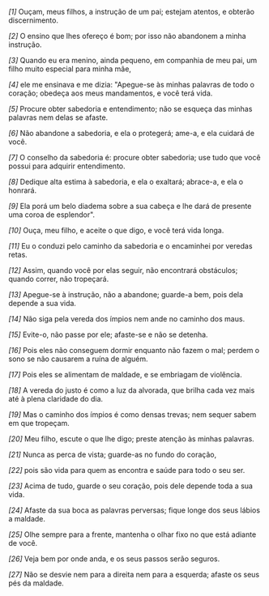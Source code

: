 *[1]* Ouçam, meus filhos, a instrução de um pai; estejam atentos, e obterão discernimento.

*[2]* O ensino que lhes ofereço é bom; por isso não abandonem a minha instrução.

*[3]* Quando eu era menino, ainda pequeno, em companhia de meu pai, um filho muito especial para minha mãe,

*[4]* ele me ensinava e me dizia: "Apegue-se às minhas palavras de todo o coração; obedeça aos meus mandamentos, e você terá vida.

*[5]* Procure obter sabedoria e entendimento; não se esqueça das minhas palavras nem delas se afaste.

*[6]* Não abandone a sabedoria, e ela o protegerá; ame-a, e ela cuidará de você.

*[7]* O conselho da sabedoria é: procure obter sabedoria; use tudo que você possui para adquirir entendimento.

*[8]* Dedique alta estima à sabedoria, e ela o exaltará; abrace-a, e ela o honrará.

*[9]* Ela porá um belo diadema sobre a sua cabeça e lhe dará de presente uma coroa de esplendor".

*[10]* Ouça, meu filho, e aceite o que digo, e você terá vida longa.

*[11]* Eu o conduzi pelo caminho da sabedoria e o encaminhei por veredas retas.

*[12]* Assim, quando você por elas seguir, não encontrará obstáculos; quando correr, não tropeçará.

*[13]* Apegue-se à instrução, não a abandone; guarde-a bem, pois dela depende a sua vida.

*[14]* Não siga pela vereda dos ímpios nem ande no caminho dos maus.

*[15]* Evite-o, não passe por ele; afaste-se e não se detenha.

*[16]* Pois eles não conseguem dormir enquanto não fazem o mal; perdem o sono se não causarem a ruína de alguém.

*[17]* Pois eles se alimentam de maldade, e se embriagam de violência.

*[18]* A vereda do justo é como a luz da alvorada, que brilha cada vez mais até à plena claridade do dia.

*[19]* Mas o caminho dos ímpios é como densas trevas; nem sequer sabem em que tropeçam.

*[20]* Meu filho, escute o que lhe digo; preste atenção às minhas palavras.

*[21]* Nunca as perca de vista; guarde-as no fundo do coração,

*[22]* pois são vida para quem as encontra e saúde para todo o seu ser.

*[23]* Acima de tudo, guarde o seu coração, pois dele depende toda a sua vida.

*[24]* Afaste da sua boca as palavras perversas; fique longe dos seus lábios a maldade.

*[25]* Olhe sempre para a frente, mantenha o olhar fixo no que está adiante de você.

*[26]* Veja bem por onde anda, e os seus passos serão seguros.

*[27]* Não se desvie nem para a direita nem para a esquerda; afaste os seus pés da maldade.

